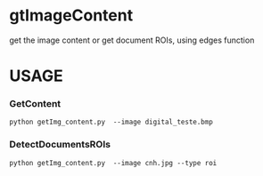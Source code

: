 # gtImageContent
get the image content or get document ROIs, using edges function

# USAGE


### GetContent
```
python getImg_content.py  --image digital_teste.bmp
```

### DetectDocumentsROIs
```
python getImg_content.py  --image cnh.jpg --type roi
```

